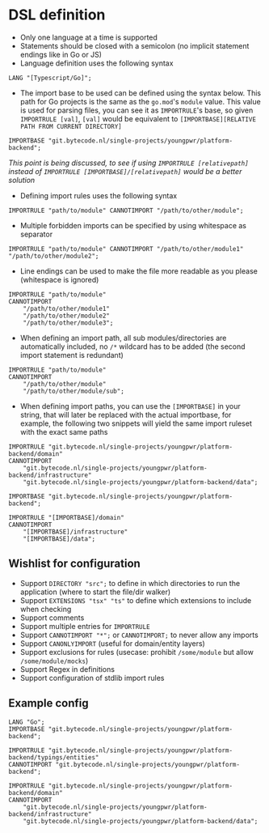 # DSL definition

* Only one language at a time is supported
* Statements should be closed with a semicolon (no implicit statement endings like in Go or JS)
* Language definition uses the following syntax

```
LANG "[Typescript/Go]";
```

* The import base to be used can be defined using the syntax below. This path for Go projects is the same as the `go.mod`'s `module` value. This value is used for parsing files, you can see it as `IMPORTRULE`'s base, so given `IMPORTRULE [val]`, `[val]` would be equivalent to `[IMPORTBASE][RELATIVE PATH FROM CURRENT DIRECTORY]`

```
IMPORTBASE "git.bytecode.nl/single-projects/youngpwr/platform-backend";
```

_This point is being discussed, to see if using `IMPORTRULE [relativepath]` instead of `IMPORTRULE [IMPORTBASE]/[relativepath]` would be a better solution_

* Defining import rules uses the following syntax

```
IMPORTRULE "path/to/module" CANNOTIMPORT "/path/to/other/module";
```

* Multiple forbidden imports can be specified by using whitespace as separator

```
IMPORTRULE "path/to/module" CANNOTIMPORT "/path/to/other/module1" "/path/to/other/module2";
```
* Line endings can be used to make the file more readable as you please (whitespace is ignored)

```
IMPORTRULE "path/to/module"
CANNOTIMPORT
    "/path/to/other/module1"
    "/path/to/other/module2"
    "/path/to/other/module3";
```

* When defining an import path, all sub modules/directories are automatically included, no `/*` wildcard has to be added (the second import statement is redundant)

```
IMPORTRULE "path/to/module"
CANNOTIMPORT
    "/path/to/other/module"
    "/path/to/other/module/sub";
```

* When defining import paths, you can use the `[IMPORTBASE]` in your string, that will later be replaced with the actual importbase, for example, the following two snippets will yield the same import ruleset with the exact same paths

```
IMPORTRULE "git.bytecode.nl/single-projects/youngpwr/platform-backend/domain"
CANNOTIMPORT
    "git.bytecode.nl/single-projects/youngpwr/platform-backend/infrastructure"
    "git.bytecode.nl/single-projects/youngpwr/platform-backend/data";
```

```
IMPORTBASE "git.bytecode.nl/single-projects/youngpwr/platform-backend";

IMPORTRULE "[IMPORTBASE]/domain"
CANNOTIMPORT
    "[IMPORTBASE]/infrastructure"
    "[IMPORTBASE]/data";
```

## Wishlist for configuration

* Support `DIRECTORY "src";` to define in which directories to run the application (where to start the file/dir walker)
* Support `EXTENSIONS "tsx" "ts"` to define which extensions to include when checking
* Support comments
* Support multiple entries for `IMPORTRULE`
* Support `CANNOTIMPORT "*";` or `CANNOTIMPORT;` to never allow any imports
* Support `CANONLYIMPORT` (useful for domain/entity layers)
* Support exclusions for rules (usecase: prohibit `/some/module` but allow `/some/module/mocks`)
* Support Regex in definitions
* Support configuration of stdlib import rules

## Example config

```
LANG "Go";
IMPORTBASE "git.bytecode.nl/single-projects/youngpwr/platform-backend";

IMPORTRULE "git.bytecode.nl/single-projects/youngpwr/platform-backend/typings/entities"
CANNOTIMPORT "git.bytecode.nl/single-projects/youngpwr/platform-backend";

IMPORTRULE "git.bytecode.nl/single-projects/youngpwr/platform-backend/domain"
CANNOTIMPORT
    "git.bytecode.nl/single-projects/youngpwr/platform-backend/infrastructure"
    "git.bytecode.nl/single-projects/youngpwr/platform-backend/data";
```
